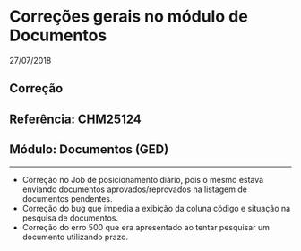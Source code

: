 # Correções gerais no módulo de Documentos
27/07/2018
## Correção
## Referência: CHM25124
## Módulo: Documentos (GED)
***

* Correção no Job de posicionamento diário, pois o mesmo estava enviando documentos aprovados/reprovados na listagem de documentos pendentes.
* Correção do bug que impedia a exibição da coluna código e situação na pesquisa de documentos.
* Correção do erro 500 que era apresentado ao tentar pesquisar um documento utilizando prazo.